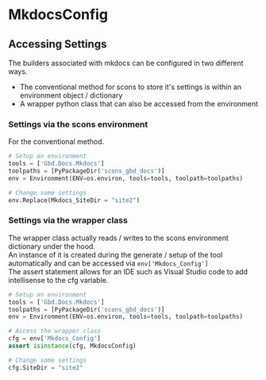 # MkdocsConfig


## Accessing Settings

The builders associated with mkdocs can be configured in two different ways.

  * The conventional method for scons to store it's settings is within an environment object / dictionary
  * A wrapper python class that can also be accessed from the environment


### Settings via the scons environment

For the conventional method.

```python
# Setup an environment
tools = ['Gbd.Docs.Mkdocs']
toolpaths = [PyPackageDir('scons_gbd_docs')]
env = Environment(ENV=os.environ, tools=tools, toolpath=toolpaths)

# Change some settings
env.Replace(Mkdocs_SiteDir = "site2")
```


### Settings via the wrapper class

The wrapper class actually reads / writes to the scons environment dictionary under the hood. <br>
An instance of it is created during the generate / setup of the tool automatically and can be accessed via `env['Mkdocs_Config']` <br>
The assert statement allows for an IDE such as Visual Studio code to add intellisense to the cfg variable.

```python
# Setup an environment
tools = ['Gbd.Docs.Mkdocs']
toolpaths = [PyPackageDir('scons_gbd_docs')]
env = Environment(ENV=os.environ, tools=tools, toolpath=toolpaths)

# Access the wrapper class
cfg = env['Mkdocs_Config']
assert isinstance(cfg, MkdocsConfig)

# Change some settings
cfg.SiteDir = "site2"
```
